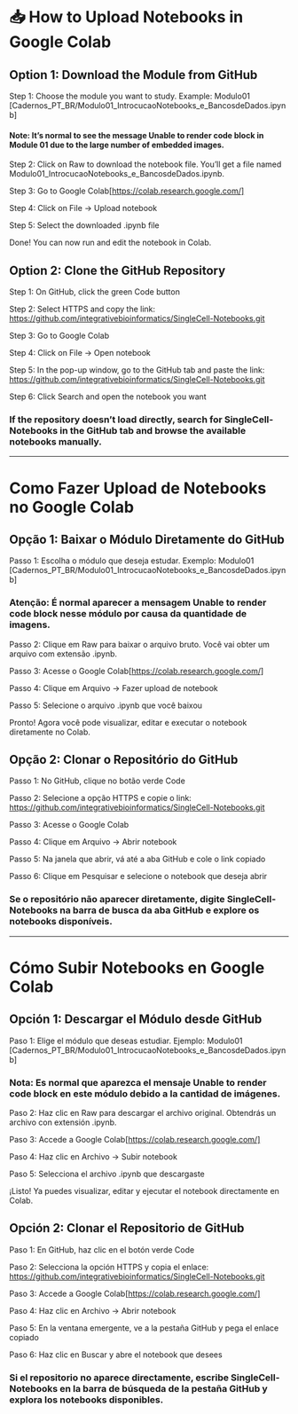 # 📥 How to Upload Notebooks in Google Colab
## Option 1: Download the Module from GitHub


Step 1: Choose the module you want to study. Example: Modulo01 [Cadernos_PT_BR/Modulo01_IntrocucaoNotebooks_e_BancosdeDados.ipynb]

#### Note: It’s normal to see the message Unable to render code block in Module 01 due to the large number of embedded images.

Step 2: Click on Raw to download the notebook file. You’ll get a file named Modulo01_IntrocucaoNotebooks_e_BancosdeDados.ipynb.

Step 3: Go to Google Colab[https://colab.research.google.com/]

Step 4: Click on File → Upload notebook

Step 5: Select the downloaded .ipynb file

Done! You can now run and edit the notebook in Colab.

## Option 2: Clone the GitHub Repository
Step 1: On GitHub, click the green Code button

Step 2: Select HTTPS and copy the link: https://github.com/integrativebioinformatics/SingleCell-Notebooks.git

Step 3: Go to Google Colab

Step 4: Click on File → Open notebook

Step 5: In the pop-up window, go to the GitHub tab and paste the link: https://github.com/integrativebioinformatics/SingleCell-Notebooks.git

Step 6: Click Search and open the notebook you want

### If the repository doesn’t load directly, search for SingleCell-Notebooks in the GitHub tab and browse the available notebooks manually.

---

# Como Fazer Upload de Notebooks no Google Colab
## Opção 1: Baixar o Módulo Diretamente do GitHub
Passo 1: Escolha o módulo que deseja estudar. Exemplo: Modulo01 [Cadernos_PT_BR/Modulo01_IntrocucaoNotebooks_e_BancosdeDados.ipynb]

### Atenção: É normal aparecer a mensagem Unable to render code block nesse módulo por causa da quantidade de imagens.

Passo 2: Clique em Raw para baixar o arquivo bruto. Você vai obter um arquivo com extensão .ipynb.

Passo 3: Acesse o Google Colab[https://colab.research.google.com/]

Passo 4: Clique em Arquivo → Fazer upload de notebook

Passo 5: Selecione o arquivo .ipynb que você baixou

Pronto! Agora você pode visualizar, editar e executar o notebook diretamente no Colab.

## Opção 2: Clonar o Repositório do GitHub

Passo 1: No GitHub, clique no botão verde Code

Passo 2: Selecione a opção HTTPS e copie o link: https://github.com/integrativebioinformatics/SingleCell-Notebooks.git

Passo 3: Acesse o Google Colab

Passo 4: Clique em Arquivo → Abrir notebook

Passo 5: Na janela que abrir, vá até a aba GitHub e cole o link copiado

Passo 6: Clique em Pesquisar e selecione o notebook que deseja abrir

### Se o repositório não aparecer diretamente, digite SingleCell-Notebooks na barra de busca da aba GitHub e explore os notebooks disponíveis.

---

# Cómo Subir Notebooks en Google Colab
## Opción 1: Descargar el Módulo desde GitHub
Paso 1: Elige el módulo que deseas estudiar. Ejemplo: Modulo01 [Cadernos_PT_BR/Modulo01_IntrocucaoNotebooks_e_BancosdeDados.ipynb]

### Nota: Es normal que aparezca el mensaje Unable to render code block en este módulo debido a la cantidad de imágenes.

Paso 2: Haz clic en Raw para descargar el archivo original. Obtendrás un archivo con extensión .ipynb.

Paso 3: Accede a Google Colab[https://colab.research.google.com/]

Paso 4: Haz clic en Archivo → Subir notebook

Paso 5: Selecciona el archivo .ipynb que descargaste

¡Listo! Ya puedes visualizar, editar y ejecutar el notebook directamente en Colab.

## Opción 2: Clonar el Repositorio de GitHub
Paso 1: En GitHub, haz clic en el botón verde Code

Paso 2: Selecciona la opción HTTPS y copia el enlace: https://github.com/integrativebioinformatics/SingleCell-Notebooks.git

Paso 3: Accede a Google Colab[https://colab.research.google.com/]

Paso 4: Haz clic en Archivo → Abrir notebook

Paso 5: En la ventana emergente, ve a la pestaña GitHub y pega el enlace copiado

Paso 6: Haz clic en Buscar y abre el notebook que desees

### Si el repositorio no aparece directamente, escribe SingleCell-Notebooks en la barra de búsqueda de la pestaña GitHub y explora los notebooks disponibles.